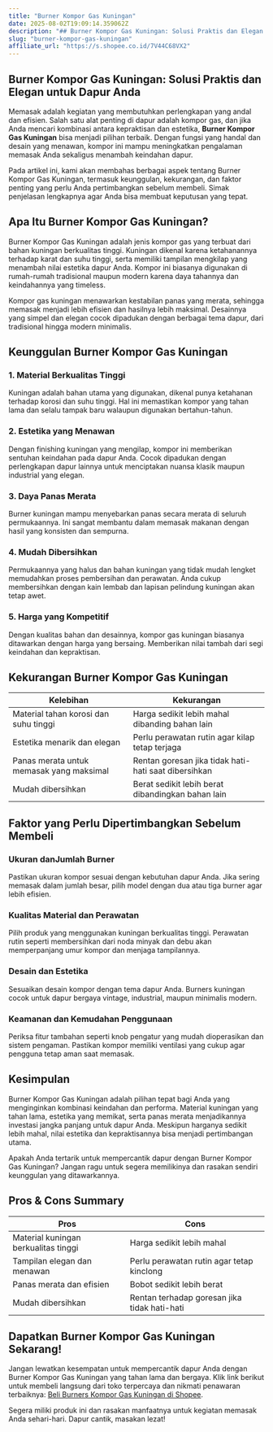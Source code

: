 ```yaml
---
title: "Burner Kompor Gas Kuningan"
date: 2025-08-02T19:09:14.359062Z
description: "## Burner Kompor Gas Kuningan: Solusi Praktis dan Elegan untuk Dapur Anda..."
slug: "burner-kompor-gas-kuningan"
affiliate_url: "https://s.shopee.co.id/7V44C68VX2"
---
```

## Burner Kompor Gas Kuningan: Solusi Praktis dan Elegan untuk Dapur Anda

Memasak adalah kegiatan yang membutuhkan perlengkapan yang andal dan efisien. Salah satu alat penting di dapur adalah kompor gas, dan jika Anda mencari kombinasi antara kepraktisan dan estetika, **Burner Kompor Gas Kuningan** bisa menjadi pilihan terbaik. Dengan fungsi yang handal dan desain yang menawan, kompor ini mampu meningkatkan pengalaman memasak Anda sekaligus menambah keindahan dapur.

Pada artikel ini, kami akan membahas berbagai aspek tentang Burner Kompor Gas Kuningan, termasuk keunggulan, kekurangan, dan faktor penting yang perlu Anda pertimbangkan sebelum membeli. Simak penjelasan lengkapnya agar Anda bisa membuat keputusan yang tepat.

## Apa Itu Burner Kompor Gas Kuningan?

Burner Kompor Gas Kuningan adalah jenis kompor gas yang terbuat dari bahan kuningan berkualitas tinggi. Kuningan dikenal karena ketahanannya terhadap karat dan suhu tinggi, serta memiliki tampilan mengkilap yang menambah nilai estetika dapur Anda. Kompor ini biasanya digunakan di rumah-rumah tradisional maupun modern karena daya tahannya dan keindahannya yang timeless.

Kompor gas kuningan menawarkan kestabilan panas yang merata, sehingga memasak menjadi lebih efisien dan hasilnya lebih maksimal. Desainnya yang simpel dan elegan cocok dipadukan dengan berbagai tema dapur, dari tradisional hingga modern minimalis.

## Keunggulan Burner Kompor Gas Kuningan

### 1. Material Berkualitas Tinggi

Kuningan adalah bahan utama yang digunakan, dikenal punya ketahanan terhadap korosi dan suhu tinggi. Hal ini memastikan kompor yang tahan lama dan selalu tampak baru walaupun digunakan bertahun-tahun.

### 2. Estetika yang Menawan

Dengan finishing kuningan yang mengilap, kompor ini memberikan sentuhan keindahan pada dapur Anda. Cocok dipadukan dengan perlengkapan dapur lainnya untuk menciptakan nuansa klasik maupun industrial yang elegan.

### 3. Daya Panas Merata

Burner kuningan mampu menyebarkan panas secara merata di seluruh permukaannya. Ini sangat membantu dalam memasak makanan dengan hasil yang konsisten dan sempurna.

### 4. Mudah Dibersihkan

Permukaannya yang halus dan bahan kuningan yang tidak mudah lengket memudahkan proses pembersihan dan perawatan. Anda cukup membersihkan dengan kain lembab dan lapisan pelindung kuningan akan tetap awet.

### 5. Harga yang Kompetitif

Dengan kualitas bahan dan desainnya, kompor gas kuningan biasanya ditawarkan dengan harga yang bersaing. Memberikan nilai tambah dari segi keindahan dan kepraktisan.

## Kekurangan Burner Kompor Gas Kuningan

| Kelebihan | Kekurangan |
| --- | --- |
| Material tahan korosi dan suhu tinggi | Harga sedikit lebih mahal dibanding bahan lain |
| Estetika menarik dan elegan | Perlu perawatan rutin agar kilap tetap terjaga |
| Panas merata untuk memasak yang maksimal | Rentan goresan jika tidak hati-hati saat dibersihkan |
| Mudah dibersihkan | Berat sedikit lebih berat dibandingkan bahan lain |

## Faktor yang Perlu Dipertimbangkan Sebelum Membeli

### Ukuran danJumlah Burner

Pastikan ukuran kompor sesuai dengan kebutuhan dapur Anda. Jika sering memasak dalam jumlah besar, pilih model dengan dua atau tiga burner agar lebih efisien.

### Kualitas Material dan Perawatan

Pilih produk yang menggunakan kuningan berkualitas tinggi. Perawatan rutin seperti membersihkan dari noda minyak dan debu akan memperpanjang umur kompor dan menjaga tampilannya.

### Desain dan Estetika

Sesuaikan desain kompor dengan tema dapur Anda. Burners kuningan cocok untuk dapur bergaya vintage, industrial, maupun minimalis modern.

### Keamanan dan Kemudahan Penggunaan

Periksa fitur tambahan seperti knob pengatur yang mudah dioperasikan dan sistem pengaman. Pastikan kompor memiliki ventilasi yang cukup agar pengguna tetap aman saat memasak.

## Kesimpulan

Burner Kompor Gas Kuningan adalah pilihan tepat bagi Anda yang menginginkan kombinasi keindahan dan performa. Material kuningan yang tahan lama, estetika yang memikat, serta panas merata menjadikannya investasi jangka panjang untuk dapur Anda. Meskipun harganya sedikit lebih mahal, nilai estetika dan kepraktisannya bisa menjadi pertimbangan utama.

Apakah Anda tertarik untuk mempercantik dapur dengan Burner Kompor Gas Kuningan? Jangan ragu untuk segera memilikinya dan rasakan sendiri keunggulan yang ditawarkannya.

## Pros & Cons Summary

| Pros | Cons |
| --- | --- |
| Material kuningan berkualitas tinggi | Harga sedikit lebih mahal |
| Tampilan elegan dan menawan | Perlu perawatan rutin agar tetap kinclong |
| Panas merata dan efisien | Bobot sedikit lebih berat |
| Mudah dibersihkan | Rentan terhadap goresan jika tidak hati-hati |

## Dapatkan Burner Kompor Gas Kuningan Sekarang!

Jangan lewatkan kesempatan untuk mempercantik dapur Anda dengan Burner Kompor Gas Kuningan yang tahan lama dan bergaya. Klik link berikut untuk membeli langsung dari toko terpercaya dan nikmati penawaran terbaiknya: [Beli Burners Kompor Gas Kuningan di Shopee](https://s.shopee.co.id/7V44C68VX2).

Segera miliki produk ini dan rasakan manfaatnya untuk kegiatan memasak Anda sehari-hari. Dapur cantik, masakan lezat!